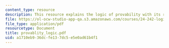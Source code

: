 ```yaml
---
content_type: resource
description: This resource explains the logic of provability with its related theorems.
file: https://ol-ocw-studio-app-qa.s3.amazonaws.com/courses/24-242-logic-ii-spring-2004/a1710eb936dcfe137dc5e5e0ad61b4f1_provablity_logic.pdf
file_type: application/pdf
resourcetype: Document
title: provablity_logic.pdf
uid: a1710eb9-36dc-fe13-7dc5-e5e0ad61b4f1
---
```

